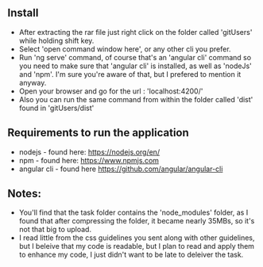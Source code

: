 ## Install
  * After extracting the rar file just right click on the folder called 'gitUsers' while holding shift key.
  * Select 'open command window here', or any other cli you prefer.
  * Run 'ng serve' command, of course that's an 'angular cli' command so you need to make sure that 'angular cli' is installed, as well as 'nodeJs' and 'npm'. I'm sure you're aware of that, but I prefered to mention it anyway.
  * Open your browser and go for the url : 'localhost:4200/'
  * Also you can run the same command from within the folder called 'dist' found in 'gitUsers/dist'

## Requirements to run the application
  * nodejs - found here: https://nodejs.org/en/
  * npm - found here: https://www.npmjs.com
  * angular cli - found here https://github.com/angular/angular-cli

## Notes:
  * You'll find that the task folder contains the 'node_modules' folder, as I found that after compressing the folder, it became nearly 35MBs, so it's not that big to upload.
  * I read little from the css guidelines you sent along with other guidelines, but I beleive that my code is readable, but I plan to read and apply them to enhance my code, I just didn't want to be late to deleiver the task.
